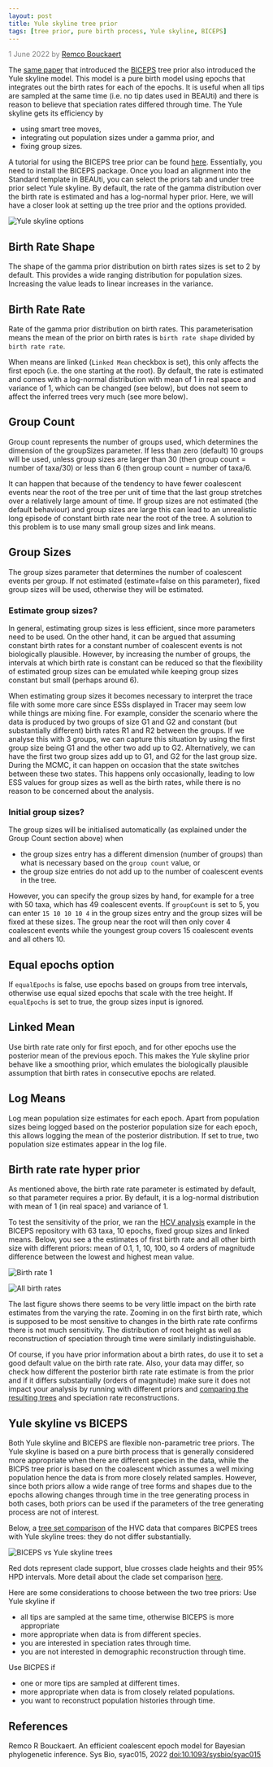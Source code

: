 ```yaml
---
layout: post
title: Yule skyline tree prior
tags: [tree prior, pure birth process, Yule skyline, BICEPS]
---
```

<p style="color:gray">1 June 2022 by <a href="mailto:r.bouckaert@auckland.ac.nz">Remco Bouckaert</a></p>

The [same paper](https://doi.org/10.1093/sysbio/syac015) that introduced the [BICEPS](http://www.beast2.org/2022/05/01/biceps-tree-prior.html) tree prior also introduced the Yule skyline model. This model is a pure birth model using epochs that integrates out the birth rates for each of the epochs. It is useful when all tips are sampled at the same time (i.e. no tip dates used in BEAUti) and there is reason to believe that speciation rates differed through time. The Yule skyline gets its efficiency by

* using smart tree moves, 
* integrating out population sizes under a gamma prior, and
* fixing group sizes.

A tutorial for using the BICEPS tree prior can be found [here](https://github.com/rbouckaert/biceps/#yule-skyline-tutorial). Essentially, you need to install the BICEPS package. Once you load an alignment into the Standard template in BEAUti, you can select the priors tab and under tree prior select Yule skyline. By default, the rate of the gamma distribution over the birth rate is estimated and has a log-normal hyper prior. Here, we will have a closer look at setting up the tree prior and the options provided.

![Yule skyline options](yule-skyline-prior.png)


## Birth Rate Shape 

The shape of the gamma prior distribution on birth rates sizes is set to 2 by default. This provides a wide ranging distribution for population sizes. Increasing the value leads to linear increases in the variance.

## Birth Rate Rate

Rate of the gamma prior distribution on birth rates. This parameterisation means the mean of the prior on birth rates is `birth rate shape` divided by `birth rate rate`.

When means are linked (`Linked Mean` checkbox is set), this only affects the first epoch (i.e. the one starting at the root). By default, the rate is estimated and comes with a log-normal distribution with mean of 1 in real space and variance of 1, which can be changed (see below), but does not seem to affect the inferred trees very much (see more below).

## Group Count 

Group count represents the number of groups used, which determines the dimension of the groupSizes parameter. If less than zero (default) 10 groups will be used, unless group sizes are larger than 30 (then group count = number of taxa/30) or less than 6 (then group count = number of taxa/6.

It can happen that because of the tendency to have fewer coalescent events near the root of the tree per unit of time that the last group stretches over a relatively large amount of time. If group sizes are not estimated (the default behaviour) and group sizes are large this can lead to an unrealistic long episode of constant birth rate near the root of the tree. A solution to this problem is to use many small group sizes and link means.

## Group Sizes 

The group sizes parameter that determines the number of coalescent events per group. If not estimated (estimate=false on this parameter), fixed group sizes will be used, otherwise they will be estimated.

### Estimate group sizes?

In general, estimating group sizes is less efficient, since more parameters need to be used. On the other hand, it can be argued that assuming constant birth rates for a constant number of coalescent events is not biologically plausible. However, by increasing the number of groups, the intervals at which birth rate is constant can be reduced so that the flexibility of estimated group sizes can be emulated while keeping group sizes constant but small (perhaps around 6).

When estimating group sizes it becomes necessary to interpret the trace file with some more care since ESSs displayed in Tracer may seem low while things are mixing fine. For example, consider the scenario where the data is produced by two groups of size G1 and G2 and constant (but substantially different) birth rates R1 and R2 between the groups. If we analyse this with 3 groups, we can capture this situation by using the first group size being G1 and the other two add up to G2. Alternatively, we can have the first two group sizes add up to G1, and G2 for the last group size. During the MCMC, it can happen on occasion that the state switches between these two states. This happens only occasionally, leading to low ESS values for group sizes as well as the birth rates, while there is no reason to be concerned about the analysis.

### Initial group sizes?

The group sizes will be initialised automatically (as explained under the Group Count section above) when

* the group sizes entry has a different dimension (number of groups) than what is necessary based on the `group count` value, or
* the group size entries do not add up to the number of coalescent events in the tree.

However, you can specify the group sizes by hand, for example for a tree with 50 taxa, which has 49 coalescent events. If `groupCount` is set to 5, you can enter `15 10 10 10 4` in the group sizes entry and the group sizes will be fixed at these sizes. The group near the root will then only cover 4 coalescent events while the youngest group covers 15 coalescent events and all others 10.

## Equal epochs option

If `equalEpochs` is false, use epochs based on groups from tree intervals, otherwise use equal sized epochs that scale with the tree height. If `equalEpochs` is set to true, the group sizes input is ignored. 

## Linked Mean 

Use birth rate rate only for first epoch, and for other epochs use the posterior mean of the previous epoch. This makes the Yule skyline prior behave like a smoothing prior, which emulates the biologically plausible assumption that birth rates in consecutive epochs are related. 

## Log Means 

Log mean population size estimates for each epoch. Apart from population sizes being logged based on the posterior population size for each epoch, this allows logging the mean of the posterior distribution. If set to true, two population size estimates appear in the log file.


## Birth rate rate hyper prior

As mentioned above, the birth rate rate parameter is estimated by default, so that parameter requires a prior. By default, it is a log-normal distribution with mean of 1 (in real space) and variance of 1. 

To test the sensitivity of the prior, we ran the [HCV analysis](https://github.com/rbouckaert/biceps/blob/master/examples/hcv_yule_skyline.xml) example in the BICEPS repository with 63 taxa, 10 epochs, fixed group sizes and linked means. Below, you see a the estimates of first birth rate and all other birth size with different priors: mean of 0.1, 1, 10, 100, so 4 orders of magnitude difference between the lowest and highest mean value. 

![Birth rate 1](ysk-birthrate1.svg)

![All birth rates](ysk-all-birthrates.png)


The last figure shows there seems to be very little impact on the birth rate estimates from the varying the rate. Zooming in on the first birth rate, which is supposed to be most sensitive to changes in the birth rate rate confirms there is not much sensitivity. The distribution of root height as well as reconstruction of speciation through time were similarly indistinguishable.

Of course, if you have prior information about a birth rates, do use it to set a good default value on the birth rate rate. Also, your data may differ, so check how different the posterior birth rate rate estimate is from the prior and if it differs substantially (orders of magnitude) make sure it does not impact your analysis by running with different priors and [comparing the resulting trees](https://www.beast2.org/2020/04/20/comparing-tree-sets.html) and speciation rate reconstructions.




## Yule skyline vs BICEPS

Both Yule skyline and BICEPS are flexible non-parametric tree priors. The Yule skyline is based on a pure birth process that is generally considered more appropriate when there are different species in the data, while the BICPS tree prior is based on the coalescent which assumes a well mixing population hence the data is from more closely related samples. However, since both priors allow a wide range of tree forms and shapes due to the epochs allowing changes through time in the tree generating process in both cases, both priors can be used if the parameters of the tree generating process are not of interest. 


Below, a [tree set comparison](https://www.beast2.org/2020/04/20/comparing-tree-sets.html) of the HVC data that compares BICPES trees with Yule skyline trees: they do not differ substantially.

![BICEPS vs Yule skyline trees](biceps-vs-skyline.png)

Red dots represent clade support, blue crosses clade heights and their 95% HPD intervals. More detail about the clade set comparison [here](https://www.beast2.org/2020/04/20/comparing-tree-sets.html).

Here are some considerations to choose between the two tree priors:
Use Yule skyline if

* all tips are sampled at the same time, otherwise BICEPS is more appropriate
* more appropriate when data is from different species.
* you are interested in speciation rates through time.
* you are not interested in demographic reconstruction through time. 

Use BICPES if

* one or more tips are sampled at different times.
* more appropriate when data is from closely related populations.
* you want to reconstruct population histories through time.


## References

Remco R Bouckaert. An efficient coalescent epoch model for Bayesian phylogenetic inference. Sys Bio, syac015, 2022 [doi:10.1093/sysbio/syac015](https://doi.org/10.1093/sysbio/syac015)
